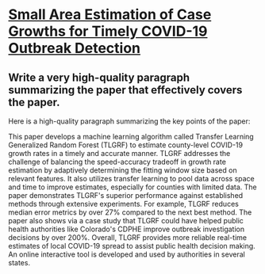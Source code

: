 # [Small Area Estimation of Case Growths for Timely COVID-19 Outbreak   Detection](https://arxiv.org/abs/2312.04110)

## Write a very high-quality paragraph summarizing the paper that effectively covers the paper.

 Here is a high-quality paragraph summarizing the key points of the paper:

This paper develops a machine learning algorithm called Transfer Learning Generalized Random Forest (TLGRF) to estimate county-level COVID-19 growth rates in a timely and accurate manner. TLGRF addresses the challenge of balancing the speed-accuracy tradeoff in growth rate estimation by adaptively determining the fitting window size based on relevant features. It also utilizes transfer learning to pool data across space and time to improve estimates, especially for counties with limited data. The paper demonstrates TLGRF's superior performance against established methods through extensive experiments. For example, TLGRF reduces median error metrics by over 27\% compared to the next best method. The paper also shows via a case study that TLGRF could have helped public health authorities like Colorado's CDPHE improve outbreak investigation decisions by over 200\%. Overall, TLGRF provides more reliable real-time estimates of local COVID-19 spread to assist public health decision making. An online interactive tool is developed and used by authorities in several states.
